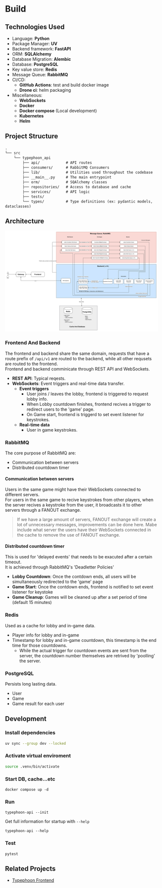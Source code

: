# Build
## Technologies Used
- Language: **Python**
- Package Manager: **UV**
- Backend framework: **FastAPI**
- ORM: **SQLAlchemy**
- Database Migration: **Alembic**
- Database: **PostgreSQL**
- Key value store: **Redis**
- Message Queue: **RabbitMQ**
- CI/CD: 
    - **GitHub Actions**: test and build docker image
    - **Drone ci**: helm packaging
- Miscellaneous:
    - **WebSockets**
    - **Docker**
    - **Docker compose** (Local development)
    - **Kubernetes**
    - **Helm**

## Project Structure
```
.
└── src
    └── typephoon_api
        ├── api/            # API routes
        ├── consumers/      # RabbitMQ Consumers
        ├── lib/            # Utilities used throughout the codebase
        ├── __main__.py     # The main entrypoint
        ├── orm/            # SQAlchemy classes
        ├── repositories/   # Access to database and cache 
        ├── services/       # API logic
        ├── tests/
        └── types/          # Type definitions (ex: pydantic models, dataclasses)
```

## Architecture
![architecture-diagram](./pics/typing_game_design-Architecture.drawio.svg)

### Frontend And Backend
The frontend and backend share the same domain, requests that have a route prefix of 
`/api/v1` are routed to the backend, while all other requsets are routed to the 
frontend.  
Frontend and backend comminicate through REST API and WebSockets.  
- **REST API**: Typical reqests.  
- **WebSockets**: Event triggers and real-time data transfer.  
    - **Event triggers**
        - User joins / leaves the lobby, frontend is triggered to request lobby info.
        - When Lobby countdown finishes, frontend recives a trigger to redirect users to the 'game' page.
        - On Game start, frontend is triggerd to set event listener for keystrokes.
    - **Real-time data**
        - User in game keystrokes.

### RabbitMQ
The core purpose of RabbitMQ are:
- Communication between servers
- Distributed countdown timer

#### Communication between servers
Users in the same game might have their WebSockets connected to different servers.  
For users in the same game to recive keystrokes from other players, when the server
recives a keystroke from the user, it broadcasts it to other servers through a FANOUT
exchange.
> If we have a large amount of servers, FANOUT exchange
will create a lot of unnecessary messages, improvements can be done here. Mabe include what server 
the users have their WebSockets connected in the cache to remove the use of FANOUT exchange.  

#### Distributed countdown timer
This is used for 'delayed events' that needs to be exacuted after a certain timeout.  
It is achieved through RabbitMQ's 'Deadletter Policies'
- **Lobby Countdown**: Once the contdown ends, all users will be simultaneously redirected to the 'game' page
- **Game Start**: Once the contdown ends, frontend is notified to set event listener for keystoke 
- **Game Cleanup**: Games will be cleaned up after a set period of time (default 15 minutes)

### Redis
Used as a cache for lobby and in-game data.  
- Player info for lobby and in-game
- Timestamp for lobby and in-game countdown, this timestamp is the end time for those countdowns.
    - While the actual trigger for countdown events are sent from the server, the countdown number themselves
      are retrived by 'poolling' the server.

### PostgreSQL
Persists long lasting data.
- User
- Game
- Game result for each user

## Development
### Install dependencies 
```bash
uv sync --group dev --locked
```
### Activate virtual enviroment
```bash
source .venv/bin/activate
```
### Start DB, cache...etc
```
docker compose up -d
```
### Run
```
typephoon-api --init
```
Get full information for startup with `--help` 
```
typephoon-api --help
```
### Test
```
pytest
```

## Related Projects
- [Typephoon Frontend](https://github.com/AlexFangSW/Typephoon)

